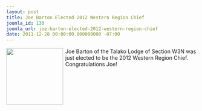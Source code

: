```yaml
---
layout: post
title: Joe Barton Elected 2012 Western Region Chief
joomla_id: 130
joomla_url: joe-barton-elected-2012-western-region-chief
date: 2011-12-28 00:00:00.000000000 -07:00
---
```

<img src=http://www.oawest.org/images/joe_barton.png width=150 align=left style=padding-right:3px;padding-bottom:3px>Joe Barton of the Talako Lodge of Section W3N was just elected to be the 2012 Western Region Chief.  Congratulations Joe!
